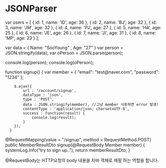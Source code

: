 # JSONParser

  var users = [
    { id: 1, name: 'ID', age: 36 },
    { id: 2, name: 'BJ', age: 32 },
    { id: 3, name: 'JM', age: 32 },
    { id: 4, name: 'PJ', age: 27 },
    { id: 5, name: 'HA', age: 25 },
    { id: 6, name: 'JE', age: 26 },
    { id: 7, name: 'JI', age: 31 },
    { id: 8, name: 'MP', age: 23 }
  ];


  var data = {
      Name: "SooYoung"
      , Age: "27"
  }
  var person = JSON.stringify(data);
  var oPerson = JSON.parse(person);

  console.log(person);
  console.log(oPerson);

  <front-end>
      function signup()
      {
      	var member = {
      		"email": "test@naver.com",
      		"password": "1234"
      	};

      	$.ajax({
      		url : '/account/signup',
      		dataType : 'json',
      		type : 'POST',
      		data : JSON.stringify(member), //그냥 member 사용하면 error 발생!
      		contentType : 'application/json; charset=UTF-8',
      		success : function(result) {
      			console.log(result);
      		}
      	});
      }

  <back-end>
  	@RequestMapping(value = "/signup", method = RequestMethod.POST)
  	public MemberResultDto signup(@RequestBody Member member)
  	{
  		systemLog.info("try to sign up..");
  		return memberResultDto;
  	}

  @RequestBody는 HTTP요청의 body 내용을 자바 객체로 매핑 하는 역할을 합니다.
